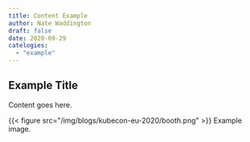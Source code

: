 ```yaml
---
title: Content Example
author: Nate Waddington
draft: false
date: 2020-09-29
catelogies:
  - "example"
---
```


## Example Title

Content goes here.

{{< figure src="/img/blogs/kubecon-eu-2020/booth.png" >}}
Example image.
